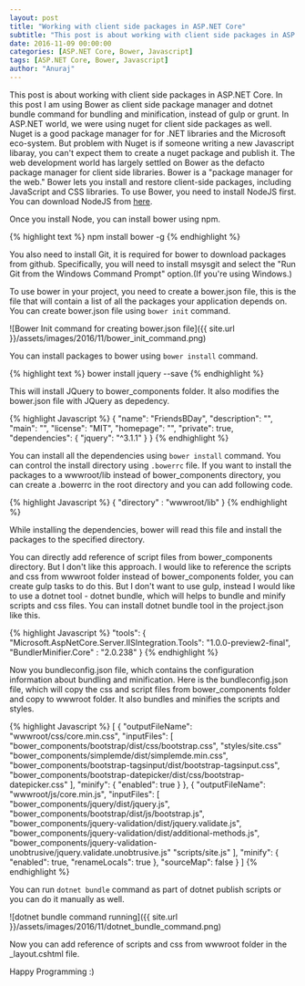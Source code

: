 ```yaml
---
layout: post
title: "Working with client side packages in ASP.NET Core"
subtitle: "This post is about working with client side packages in ASP.NET Core. In this post I am using Bower as client side package manager and dotnet bundle command for bundling and minification, instead of gulp or grunt."
date: 2016-11-09 00:00:00
categories: [ASP.NET Core, Bower, Javascript]
tags: [ASP.NET Core, Bower, Javascript]
author: "Anuraj"
---
```

This post is about working with client side packages in ASP.NET Core. In this post I am using Bower as client side package manager and dotnet bundle command for bundling and minification, instead of gulp or grunt. In ASP.NET world, we were using nuget for client side packages as well. Nuget is a good package manager for for .NET libraries and the Microsoft eco-system. But problem with Nuget is if someone writing a new Javascript libaray, you can't expect them to create a nuget package and publish it. The web development world has largely settled on Bower as the defacto package manager for client side libraries. Bower is a "package manager for the web." Bower lets you install and restore client-side packages, including JavaScript and CSS libraries. To use Bower, you need to install NodeJS first. You can download NodeJS from [here](https://nodejs.org/en/download/).

Once you install Node, you can install bower using npm.

{% highlight text %}
npm install bower -g
{% endhighlight %}

You also need to install Git, it is required for bower to download packages from github. Specifically, you will need to install msysgit and select the "Run Git from the Windows Command Prompt" option.(If you're using Windows.) 

To use bower in your project, you need to create a bower.json file, this is the file that will contain a list of all the packages your application depends on. You can create bower.json file using `bower init` command.

![Bower Init command for creating bower.json file]({{ site.url }}/assets/images/2016/11/bower_init_command.png)

You can install packages to bower using `bower install` command.

{% highlight text %}
bower install jquery --save
{% endhighlight %}

This will install JQuery to bower_components folder. It also modifies the bower.json file with JQuery as depedency.

{% highlight Javascript %}
{
  "name": "FriendsBDay",
  "description": "",
  "main": "",
  "license": "MIT",
  "homepage": "",
  "private": true,
  "dependencies": {
    "jquery": "^3.1.1"
  }
}
{% endhighlight %}

You can install all the dependencies using `bower install` command. You can control the install directory using `.bowerrc` file. If you want to install the packages to a wwwroot/lib instead of bower_components directory, you can create a .bowerrc in the root directory and you can add following code.

{% highlight Javascript %}
{
    "directory" : "wwwroot/lib"
}
{% endhighlight %}

While installing the dependencies, bower will read this file and install the packages to the specified directory.

You can directly add reference of script files from bower_components directory. But I don't like this approach. I would like to reference the scripts and css from wwwroot folder instead of bower_components folder, you can create gulp tasks to do this. But I don't want to use gulp, instead I would like to use a dotnet tool - dotnet bundle, which will helps to bundle and minify scripts and css files. You can install dotnet bundle tool in the project.json like this.

{% highlight Javascript %}
"tools": {
  "Microsoft.AspNetCore.Server.IISIntegration.Tools": "1.0.0-preview2-final",
  "BundlerMinifier.Core" : "2.0.238"
}
{% endhighlight %}

Now you bundleconfig.json file, which contains the configuration information about bundling and minification. Here is the bundleconfig.json file, which will copy the css and script files from bower_components folder and copy to wwwroot folder. It also bundles and minifies the scripts and styles.

{% highlight Javascript %}
[
    {
        "outputFileName": "wwwroot/css/core.min.css",
        "inputFiles": [
            "bower_components/bootstrap/dist/css/bootstrap.css",
            "styles/site.css"
            "bower_components/simplemde/dist/simplemde.min.css",
            "bower_components/bootstrap-tagsinput/dist/bootstrap-tagsinput.css",
            "bower_components/bootstrap-datepicker/dist/css/bootstrap-datepicker.css"
        ],
        "minify": {
            "enabled": true
        }
    },
    {
        "outputFileName": "wwwroot/js/core.min.js",
        "inputFiles": [
            "bower_components/jquery/dist/jquery.js",
            "bower_components/bootstrap/dist/js/bootstrap.js",
            "bower_components/jquery-validation/dist/jquery.validate.js",
            "bower_components/jquery-validation/dist/additional-methods.js",
            "bower_components/jquery-validation-unobtrusive/jquery.validate.unobtrusive.js"
            "scripts/site.js"
        ],
        "minify": {
            "enabled": true,
            "renameLocals": true
        },
        "sourceMap": false
    }
]
{% endhighlight %}

You can run `dotnet bundle` command as part of dotnet publish scripts or you can do it manually as well. 

![dotnet bundle command running]({{ site.url }}/assets/images/2016/11/dotnet_bundle_command.png)

Now you can add reference of scripts and css from wwwroot folder in the _layout.cshtml file. 

Happy Programming :)
